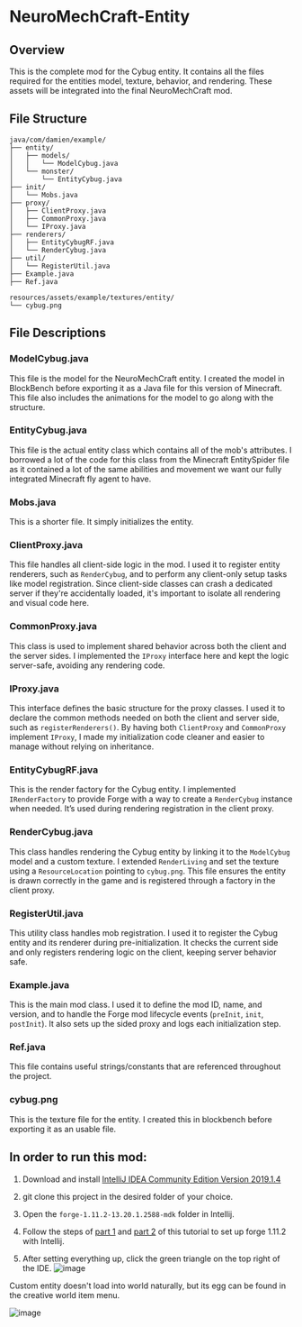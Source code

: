 # NeuroMechCraft-Entity

## Overview

This is the complete mod for the Cybug entity. It contains all the files required for the entities model, texture, behavior, and rendering. These assets will be integrated into the final NeuroMechCraft mod.

## File Structure
```plaintext
java/com/damien/example/
├── entity/
│   ├── models/
│   │   └── ModelCybug.java
│   └── monster/
│       └── EntityCybug.java
├── init/
│   └── Mobs.java
├── proxy/
│   ├── ClientProxy.java
│   ├── CommonProxy.java
│   └── IProxy.java
├── renderers/
│   ├── EntityCybugRF.java
│   └── RenderCybug.java
├── util/
│   └── RegisterUtil.java
├── Example.java
├── Ref.java

resources/assets/example/textures/entity/
└── cybug.png
```

## File Descriptions

### ModelCybug.java

This file is the model for the NeuroMechCraft entity. I created the model in BlockBench before exporting it as a Java file for this version of Minecraft. This file also includes the animations for the model to go along with the structure.

### EntityCybug.java

This file is the actual entity class which contains all of the mob's attributes. I borrowed a lot of the code for this class from the Minecraft EntitySpider file as it contained a lot of the same abilities and movement we want our fully integrated Minecraft fly agent to have.

### Mobs.java

This is a shorter file. It simply initializes the entity.

### ClientProxy.java

This file handles all client-side logic in the mod. I used it to register entity renderers, such as `RenderCybug`, and to perform any client-only setup tasks like model registration. Since client-side classes can crash a dedicated server if they're accidentally loaded, it's important to isolate all rendering and visual code here.

### CommonProxy.java

This class is used to implement shared behavior across both the client and the server sides. I implemented the `IProxy` interface here and kept the logic server-safe, avoiding any rendering code. 

### IProxy.java

This interface defines the basic structure for the proxy classes. I used it to declare the common methods needed on both the client and server side, such as `registerRenderers()`. By having both `ClientProxy` and `CommonProxy` implement `IProxy`, I made my initialization code cleaner and easier to manage without relying on inheritance.

### EntityCybugRF.java

This is the render factory for the Cybug entity. I implemented `IRenderFactory` to provide Forge with a way to create a `RenderCybug` instance when needed. It’s used during rendering registration in the client proxy.

### RenderCybug.java

This class handles rendering the Cybug entity by linking it to the `ModelCybug` model and a custom texture. I extended `RenderLiving` and set the texture using a `ResourceLocation` pointing to `cybug.png`. This file ensures the entity is drawn correctly in the game and is registered through a factory in the client proxy.

### RegisterUtil.java

This utility class handles mob registration. I used it to register the Cybug entity and its renderer during pre-initialization. It checks the current side and only registers rendering logic on the client, keeping server behavior safe.

### Example.java

This is the main mod class. I used it to define the mod ID, name, and version, and to handle the Forge mod lifecycle events (`preInit`, `init`, `postInit`). It also sets up the sided proxy and logs each initialization step.

### Ref.java

This file contains useful strings/constants that are referenced throughout the project.

### cybug.png

This is the texture file for the entity. I created this in blockbench before exporting it as an usable file.

## In order to run this mod:

1. Download and install [IntelliJ IDEA Community Edition Version 2019.1.4](https://www.jetbrains.com/idea/download/other.html)

2. git clone this project in the desired folder of your choice.

3. Open the `forge-1.11.2-13.20.1.2588-mdk` folder in Intellij.

4. Follow the steps of [part 1](https://couchdoescode.blogspot.com/2017/05/moderate-minecraft-modding-tutorial.html) and [part 2](https://couchdoescode.blogspot.com/2017/05/moderate-minecraft-modding-tutorial_23.html) of this tutorial to set up forge 1.11.2 with Intellij.
   
5. After setting everything up, click the green triangle on the top right of the IDE.
![image](https://github.com/user-attachments/assets/727181f5-ac9e-497f-9e89-e719313febb1)

Custom entity doesn't load into world naturally, but its egg can be found in the creative world item menu.

![image](https://github.com/user-attachments/assets/94d54352-bbab-455b-9359-76540f82e844)
